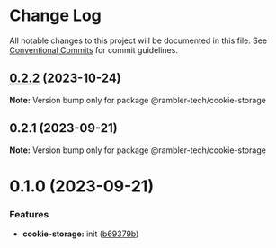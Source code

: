# Change Log

All notable changes to this project will be documented in this file.
See [Conventional Commits](https://conventionalcommits.org) for commit guidelines.

## [0.2.2](https://github.com/rambler-digital-solutions/rambler-common/compare/@rambler-tech/cookie-storage@0.2.1...@rambler-tech/cookie-storage@0.2.2) (2023-10-24)

**Note:** Version bump only for package @rambler-tech/cookie-storage

## 0.2.1 (2023-09-21)

**Note:** Version bump only for package @rambler-tech/cookie-storage

# 0.1.0 (2023-09-21)

### Features

- **cookie-storage:** init ([b69379b](https://github.com/rambler-digital-solutions/rambler-common/commit/b69379b4e71e39552dc168bd355ea6f727b766d8))
